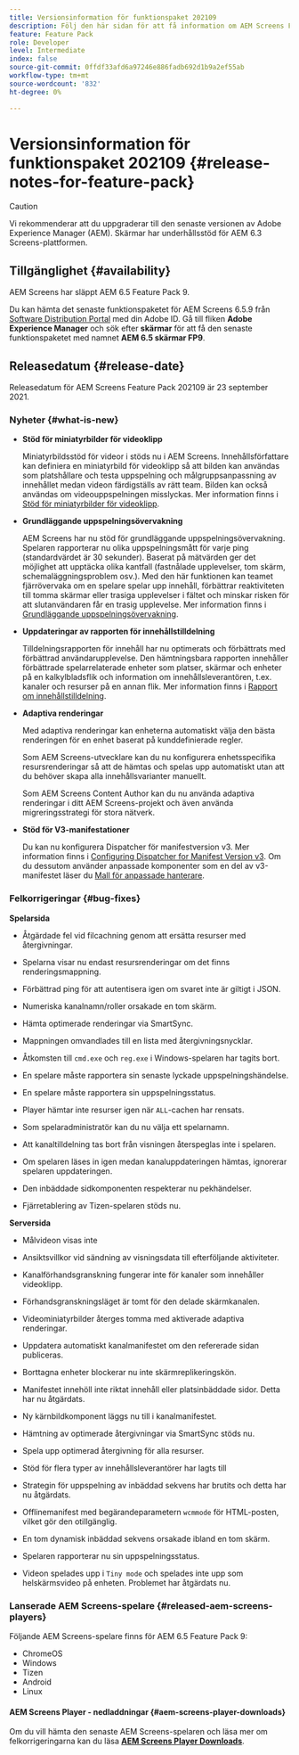 ```yaml
---
title: Versionsinformation för funktionspaket 202109
description: Följ den här sidan för att få information om AEM Screens Feature Pack 202105 släppt den 23 september 2021.
feature: Feature Pack
role: Developer
level: Intermediate
index: false
source-git-commit: 0ffdf33afd6a97246e886fadb692d1b9a2ef55ab
workflow-type: tm+mt
source-wordcount: '832'
ht-degree: 0%

---
```


# Versionsinformation för funktionspaket 202109 {#release-notes-for-feature-pack}

>[!CAUTION]
>Vi rekommenderar att du uppgraderar till den senaste versionen av Adobe Experience Manager (AEM). Skärmar har underhållsstöd för AEM 6.3 Screens-plattformen.

## Tillgänglighet {#availability}

AEM Screens har släppt AEM 6.5 Feature Pack 9.

Du kan hämta det senaste funktionspaketet för AEM Screens 6.5.9 från [Software Distribution Portal](https://experience.adobe.com/#/downloads/content/software-distribution/en/aem.html) med din Adobe ID. Gå till fliken **Adobe Experience Manager** och sök efter **skärmar** för att få den senaste funktionspaketet med namnet **AEM 6.5 skärmar FP9**.

## Releasedatum {#release-date}

Releasedatum för AEM Screens Feature Pack 202109 är 23 september 2021.

### Nyheter {#what-is-new}

* **Stöd för miniatyrbilder för videoklipp**

   Miniatyrbildsstöd för videor i stöds nu i AEM Screens. Innehållsförfattare kan definiera en miniatyrbild för videoklipp så att bilden kan användas som platshållare och testa uppspelning och målgruppsanpassning av innehållet medan videon färdigställs av rätt team. Bilden kan också användas om videouppspelningen misslyckas.
Mer information finns i [Stöd för miniatyrbilder för videoklipp](/help/user-guide/thumbnail-support.md).

* **Grundläggande uppspelningsövervakning**

   AEM Screens har nu stöd för grundläggande uppspelningsövervakning. Spelaren rapporterar nu olika uppspelningsmått för varje ping (standardvärdet är 30 sekunder). Baserat på mätvärden ger det möjlighet att upptäcka olika kantfall (fastnålade upplevelser, tom skärm, schemaläggningsproblem osv.). Med den här funktionen kan teamet fjärrövervaka om en spelare spelar upp innehåll, förbättrar reaktiviteten till tomma skärmar eller trasiga upplevelser i fältet och minskar risken för att slutanvändaren får en trasig upplevelse.
Mer information finns i [Grundläggande uppspelningsövervakning](https://experienceleague.adobe.com/docs/experience-manager-screens/user-guide/administering/installing-screens-player.html?lang=en#playback-monitoring).

* **Uppdateringar av rapporten för innehållstilldelning**

   Tilldelningsrapporten för innehåll har nu optimerats och förbättrats med förbättrad användarupplevelse. Den hämtningsbara rapporten innehåller förbättrade spelarrelaterade enheter som platser, skärmar och enheter på en kalkylbladsflik och information om innehållsleverantören, t.ex. kanaler och resurser på en annan flik.
Mer information finns i [Rapport om innehållstilldelning](/help/user-guide/content-assignment-report.md).

* **Adaptiva renderingar**

   Med adaptiva renderingar kan enheterna automatiskt välja den bästa renderingen för en enhet baserat på kunddefinierade regler.

   Som AEM Screens-utvecklare kan du nu konfigurera enhetsspecifika resursrenderingar så att de hämtas och spelas upp automatiskt utan att du behöver skapa alla innehållsvarianter manuellt.

   Som AEM Screens Content Author kan du nu använda adaptiva renderingar i ditt AEM Screens-projekt och även använda migreringsstrategi för stora nätverk.

* **Stöd för V3-manifestationer**

   Du kan nu konfigurera Dispatcher för manifestversion v3. Mer information finns i [Configuring Dispatcher for Manifest Version v3](https://experienceleague.adobe.com/docs/experience-manager-screens/user-guide/administering/dispatcher-configurations-aem-screens.html?lang=en#configuring-dispatcherv3).
Om du dessutom använder anpassade komponenter som en del av v3-manifestet läser du [Mall för anpassade hanterare](https://experienceleague.adobe.com/docs/experience-manager-screens/user-guide/developing/developing-custom-component-tutorial-develop.html?lang=en#custom-handlers).


### Felkorrigeringar {#bug-fixes}

**Spelarsida**

* Åtgärdade fel vid filcachning genom att ersätta resurser med återgivningar.

* Spelarna visar nu endast resursrenderingar om det finns renderingsmappning.

* Förbättrad ping för att autentisera igen om svaret inte är giltigt i JSON.

* Numeriska kanalnamn/roller orsakade en tom skärm.

* Hämta optimerade renderingar via SmartSync.

* Mappningen omvandlades till en lista med återgivningsnycklar.

* Åtkomsten till `cmd.exe` och `reg.exe` i Windows-spelaren har tagits bort.

* En spelare måste rapportera sin senaste lyckade uppspelningshändelse.

* En spelare måste rapportera sin uppspelningsstatus.

* Player hämtar inte resurser igen när `ALL`-cachen har rensats.

* Som spelaradministratör kan du nu välja ett spelarnamn.

* Att kanaltilldelning tas bort från visningen återspeglas inte i spelaren.

* Om spelaren läses in igen medan kanaluppdateringen hämtas, ignorerar spelaren uppdateringen.

* Den inbäddade sidkomponenten respekterar nu pekhändelser.

* Fjärretablering av Tizen-spelaren stöds nu.

**Serversida**

* Målvideon visas inte
* Ansiktsvillkor vid sändning av visningsdata till efterföljande aktiviteter.

* Kanalförhandsgranskning fungerar inte för kanaler som innehåller videoklipp.

* Förhandsgranskningsläget är tomt för den delade skärmkanalen.

* Videominiatyrbilder återges tomma med aktiverade adaptiva renderingar.

* Uppdatera automatiskt kanalmanifestet om den refererade sidan publiceras.

* Borttagna enheter blockerar nu inte skärmreplikeringskön.

* Manifestet innehöll inte riktat innehåll eller platsinbäddade sidor. Detta har nu åtgärdats.

* Ny kärnbildkomponent läggs nu till i kanalmanifestet.

* Hämtning av optimerade återgivningar via SmartSync stöds nu.

* Spela upp optimerad återgivning för alla resurser.

* Stöd för flera typer av innehållsleverantörer har lagts till

* Strategin för uppspelning av inbäddad sekvens har brutits och detta har nu åtgärdats.

* Offlinemanifest med begärandeparametern `wcmmode` för HTML-posten, vilket gör den otillgänglig.

* En tom dynamisk inbäddad sekvens orsakade ibland en tom skärm.

* Spelaren rapporterar nu sin uppspelningsstatus.

* Videon spelades upp i `Tiny mode` och spelades inte upp som helskärmsvideo på enheten. Problemet har åtgärdats nu.

### Lanserade AEM Screens-spelare {#released-aem-screens-players}

Följande AEM Screens-spelare finns för AEM 6.5 Feature Pack 9:

* ChromeOS
* Windows
* Tizen
* Android
* Linux

#### AEM Screens Player - nedladdningar  {#aem-screens-player-downloads}

Om du vill hämta den senaste AEM Screens-spelaren och läsa mer om felkorrigeringarna kan du läsa **[AEM Screens Player Downloads](https://download.macromedia.com/screens/index.html)**.
